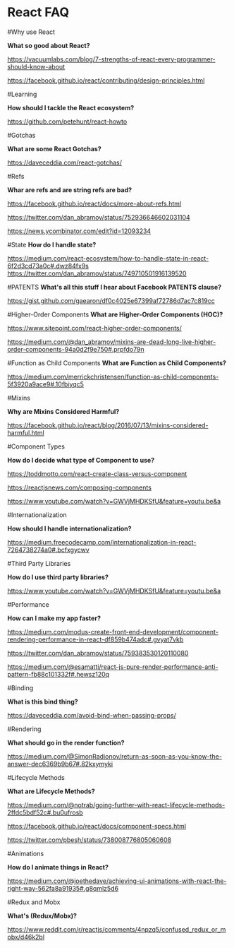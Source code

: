 # React FAQ

#Why use React

**What so good about React?**

https://vacuumlabs.com/blog/7-strengths-of-react-every-programmer-should-know-about

https://facebook.github.io/react/contributing/design-principles.html

#Learning

**How should I tackle the React ecosystem?**

https://github.com/petehunt/react-howto

#Gotchas

**What are some React Gotchas?**

https://daveceddia.com/react-gotchas/

#Refs

**Whar are refs and are string refs are bad?**

https://facebook.github.io/react/docs/more-about-refs.html

https://twitter.com/dan_abramov/status/752936646602031104

https://news.ycombinator.com/edit?id=12093234

#State
**How do I handle state?**

https://medium.com/react-ecosystem/how-to-handle-state-in-react-6f2d3cd73a0c#.dwz84fx9s
https://twitter.com/dan_abramov/status/749710501916139520

#PATENTS
**What's all this stuff I hear about Facebook PATENTS clause?**

https://gist.github.com/gaearon/df0c4025e67399af72786d7ac7c819cc

#Higher-Order Components
**What are Higher-Order Components (HOC)?**

https://www.sitepoint.com/react-higher-order-components/

https://medium.com/@dan_abramov/mixins-are-dead-long-live-higher-order-components-94a0d2f9e750#.prpfdo79n

#Function as Child Components
**What are Function as Child Components?**

https://medium.com/merrickchristensen/function-as-child-components-5f3920a9ace9#.10fbiyqc5

#Mixins

**Why are Mixins Considered Harmful?**

https://facebook.github.io/react/blog/2016/07/13/mixins-considered-harmful.html

#Component Types

**How do I decide what type of Component to use?**

https://toddmotto.com/react-create-class-versus-component

https://reactjsnews.com/composing-components


https://www.youtube.com/watch?v=GWVjMHDKSfU&feature=youtu.be&a

#Internationalization 

**How should I handle internationalization?**

https://medium.freecodecamp.com/internationalization-in-react-7264738274a0#.bcfxgycwv

#Third Party Libraries

**How do I use third party libraries?**

https://www.youtube.com/watch?v=GWVjMHDKSfU&feature=youtu.be&a

#Performance

**How can I make my app faster?**

https://medium.com/modus-create-front-end-development/component-rendering-performance-in-react-df859b474adc#.gvyat7vkb

https://twitter.com/dan_abramov/status/759383530120110080

https://medium.com/@esamatti/react-js-pure-render-performance-anti-pattern-fb88c101332f#.hewsz120q

#Binding

**What is this bind thing?**

https://daveceddia.com/avoid-bind-when-passing-props/

#Rendering

**What should go in the render function?**

https://medium.com/@SimonRadionov/return-as-soon-as-you-know-the-answer-dec6369b9b67#.82kxymyki

#Lifecycle Methods

**What are Lifecycle Methods?**

https://medium.com/@notrab/going-further-with-react-lifecycle-methods-2ffdc5bdf52c#.bu0ufrosb

https://facebook.github.io/react/docs/component-specs.html

https://twitter.com/pbesh/status/738008776805060608

#Animations

**How do I animate things in React?**

https://medium.com/@joethedave/achieving-ui-animations-with-react-the-right-way-562fa8a91935#.g8qmlz5d6

#Redux and Mobx

**What's (Redux/Mobx)?**

https://www.reddit.com/r/reactjs/comments/4npzq5/confused_redux_or_mobx/d46k2bl


